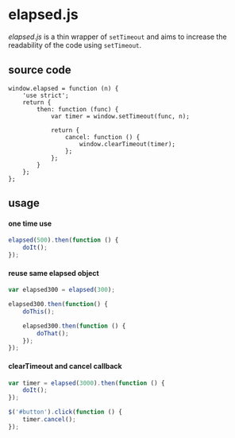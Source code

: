 elapsed.js
==========

*elapsed.js* is a thin wrapper of `setTimeout` and aims to increase the readability of the code using `setTimeout`.

source code
-----------

```
window.elapsed = function (n) {
    'use strict';
    return {
        then: function (func) {
            var timer = window.setTimeout(func, n);

            return {
                cancel: function () {
                    window.clearTimeout(timer);
                };
            };
        }
    };
};
```

usage
-----

#### one time use
```javascript
elapsed(500).then(function () {
    doIt();
});
```

#### reuse same elapsed object
```javascript
var elapsed300 = elapsed(300);

elapsed300.then(function() {
    doThis();

    elapsed300.then(function () {
        doThat();
    });
});
```

#### clearTimeout and cancel callback
```javascript
var timer = elapsed(3000).then(function () {
    doIt();
});

$('#button').click(function () {
    timer.cancel();
});
```
